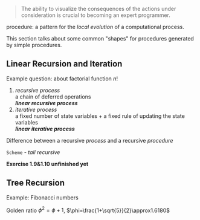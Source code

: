 > The ability to visualize the consequences of the actions under consideration is crucial to becoming an expert programmer.

procedure: a pattern for the *local evolution* of a computational process.

This section talks about some common "shapes" for procedures generated by simple procedures.
## Linear Recursion and Iteration
Example question: about factorial function $n!$  
1. *recursive process*  
	a chain of deferred operations  
	***linear recursive process***
2. *iterative process*  
	a fixed number of state variables + a fixed rule of updating the state variables  
	***linear iterative process***

Difference between a recursive *process* and a recursive *procedure*

`Scheme` - *tail recursive*

**Exercise 1.9&1.10 unfinished yet**
## Tree Recursion
Example: Fibonacci numbers

Golden ratio $\phi^2=\phi+1$, $\phi=\frac{1+\sqrt{5}}{2}\approx1.6180$